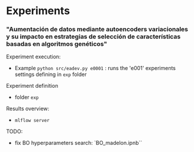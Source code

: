 # Experiments 

### "Aumentación de datos mediante autoencoders variacionales y su impacto en estrategias de selección de características basadas en algoritmos genéticos"

Experiment execution:   
- Example `python src/eadev.py e0001` : runs the 'e001' experiments settings defining in  `exp` folder

Experiment definition   
- folder `exp`    

Results overview:    
- `mlflow server`  

TODO:
- fix BO hyperparameters search: `BO_madelon.ipnb``